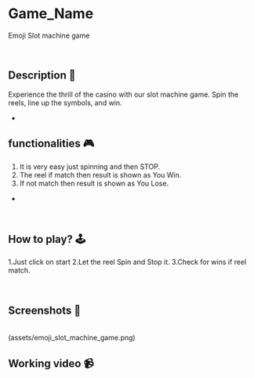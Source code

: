 # **Game_Name** 

Emoji Slot machine game

<br>

## **Description 📃**
Experience the thrill of the casino with our slot machine game. Spin the reels, line up the symbols, and win.

- 

## **functionalities 🎮**
1. It is very easy just spinning and then STOP.
2. The reel if match then result is shown as You Win.
3. If not match then result is shown as You Lose.
- 
<br>

## **How to play? 🕹️**
1.Just click on start
2.Let the reel Spin and Stop it.
3.Check for wins if reel match.

<br>

## **Screenshots 📸**

<br>
(assets/emoji_slot_machine_game.png)

<br>

## **Working video 📹**
<!-- add your working video over here -->
